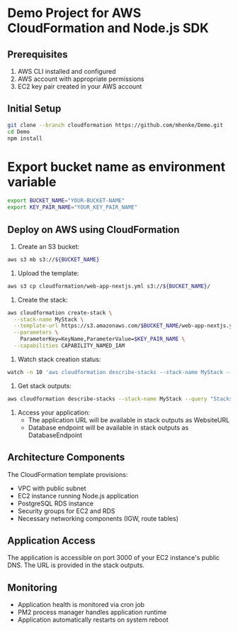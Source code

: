 # Demo Project for AWS CloudFormation and Node.js SDK

## Prerequisites

1. AWS CLI installed and configured
2. AWS account with appropriate permissions
3. EC2 key pair created in your AWS account

## Initial Setup

```bash
git clone --branch cloudformation https://github.com/mhenke/Demo.git
cd Demo
npm install
```

# Export bucket name as environment variable

```bash
export BUCKET_NAME="YOUR-BUCKET-NAME"
export KEY_PAIR_NAME="YOUR_KEY_PAIR_NAME"
```

## Deploy on AWS using CloudFormation

1. Create an S3 bucket:

```bash
aws s3 mb s3://${BUCKET_NAME}
```

1. Upload the template:

```bash
aws s3 cp cloudformation/web-app-nextjs.yml s3://${BUCKET_NAME}/
```

1. Create the stack:

```bash
aws cloudformation create-stack \
  --stack-name MyStack \
  --template-url https://s3.amazonaws.com/$BUCKET_NAME/web-app-nextjs.yml \
  --parameters \
    ParameterKey=KeyName,ParameterValue=$KEY_PAIR_NAME \
  --capabilities CAPABILITY_NAMED_IAM
```

1. Watch stack creation status:

```bash
watch -n 10 'aws cloudformation describe-stacks --stack-name MyStack --query "Stacks[0].StackStatus"'
```

1. Get stack outputs:

```bash
aws cloudformation describe-stacks --stack-name MyStack --query "Stacks[0].Outputs" > stack-outputs.json
```

1. Access your application:
   - The application URL will be available in stack outputs as WebsiteURL
   - Database endpoint will be available in stack outputs as DatabaseEndpoint

## Architecture Components

The CloudFormation template provisions:

- VPC with public subnet
- EC2 instance running Node.js application
- PostgreSQL RDS instance
- Security groups for EC2 and RDS
- Necessary networking components (IGW, route tables)

## Application Access

The application is accessible on port 3000 of your EC2 instance's public DNS. The URL is provided in the stack outputs.

## Monitoring

- Application health is monitored via cron job
- PM2 process manager handles application runtime
- Application automatically restarts on system reboot
